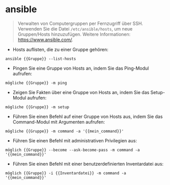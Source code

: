 # ansible

> Verwalten von Computergruppen per Fernzugriff über SSH.
> Verwenden Sie die Datei `/etc/ansible/hosts`, um neue Gruppen/Hosts hinzuzufügen.
> Weitere Informationen: <https://www.ansible.com/>.

- Hosts auflisten, die zu einer Gruppe gehören:

`ansible {{Gruppe}} --list-hosts`

- Pingen Sie eine Gruppe von Hosts an, indem Sie das Ping-Modul aufrufen:

`mögliche {{Gruppe}} -m ping`

- Zeigen Sie Fakten über eine Gruppe von Hosts an, indem Sie das Setup-Modul aufrufen:

`mögliche {{Gruppe}} -m setup`

- Führen Sie einen Befehl auf einer Gruppe von Hosts aus, indem Sie das Command-Modul mit Argumenten aufrufen:

`mögliche {{Gruppe}} -m command -a '{{mein_command}}'`

- Führen Sie einen Befehl mit administrativen Privilegien aus:

`möglich {{Gruppe}} --become --ask-become-pass -m command -a '{{mein_command}}'`

- Führen Sie einen Befehl mit einer benutzerdefinierten Inventardatei aus:

`möglich {{Gruppe}} -i {{Inventardatei}} -m command -a '{{mein_command}}'`
